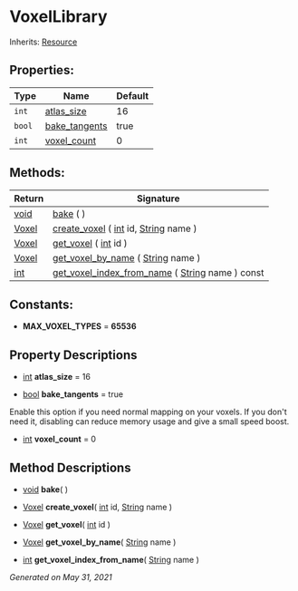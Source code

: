 # VoxelLibrary

Inherits: [Resource](https://docs.godotengine.org/en/stable/classes/class_resource.html)

## Properties:

| Type   | Name                              | Default |
| ------ | --------------------------------- | ------- |
| `int`  | [atlas_size](#i_atlas_size)       | 16      |
| `bool` | [bake_tangents](#i_bake_tangents) | true    |
| `int`  | [voxel_count](#i_voxel_count)     | 0       |

<p></p>

## Methods:

| Return                                                               | Signature                                                                                                                                                                                    |
| -------------------------------------------------------------------- | -------------------------------------------------------------------------------------------------------------------------------------------------------------------------------------------- |
| [void](#)                                                            | [bake](#i_bake) ( )                                                                                                                                                                          |
| [Voxel](Voxel.md)                                                    | [create_voxel](#i_create_voxel) ( [int](https://docs.godotengine.org/en/stable/classes/class_int.html) id, [String](https://docs.godotengine.org/en/stable/classes/class_string.html) name ) |
| [Voxel](Voxel.md)                                                    | [get_voxel](#i_get_voxel) ( [int](https://docs.godotengine.org/en/stable/classes/class_int.html) id )                                                                                        |
| [Voxel](Voxel.md)                                                    | [get_voxel_by_name](#i_get_voxel_by_name) ( [String](https://docs.godotengine.org/en/stable/classes/class_string.html) name )                                                                |
| [int](https://docs.godotengine.org/en/stable/classes/class_int.html) | [get_voxel_index_from_name](#i_get_voxel_index_from_name) ( [String](https://docs.godotengine.org/en/stable/classes/class_string.html) name ) const                                          |

<p></p>

## Constants:

- **MAX_VOXEL_TYPES** = **65536**

## Property Descriptions

- [int](https://docs.godotengine.org/en/stable/classes/class_int.html)<span id="i_atlas_size"></span> **atlas_size** = 16

- [bool](https://docs.godotengine.org/en/stable/classes/class_bool.html)<span id="i_bake_tangents"></span> **bake_tangents** = true

Enable this option if you need normal mapping on your voxels. If you don't need it, disabling can reduce memory usage and give a small speed boost.

- [int](https://docs.godotengine.org/en/stable/classes/class_int.html)<span id="i_voxel_count"></span> **voxel_count** = 0

## Method Descriptions

- [void](#)<span id="i_bake"></span> **bake**( )

- [Voxel](Voxel.md)<span id="i_create_voxel"></span> **create_voxel**( [int](https://docs.godotengine.org/en/stable/classes/class_int.html) id, [String](https://docs.godotengine.org/en/stable/classes/class_string.html) name )

- [Voxel](Voxel.md)<span id="i_get_voxel"></span> **get_voxel**( [int](https://docs.godotengine.org/en/stable/classes/class_int.html) id )

- [Voxel](Voxel.md)<span id="i_get_voxel_by_name"></span> **get_voxel_by_name**( [String](https://docs.godotengine.org/en/stable/classes/class_string.html) name )

- [int](https://docs.godotengine.org/en/stable/classes/class_int.html)<span id="i_get_voxel_index_from_name"></span> **get_voxel_index_from_name**( [String](https://docs.godotengine.org/en/stable/classes/class_string.html) name )

_Generated on May 31, 2021_
